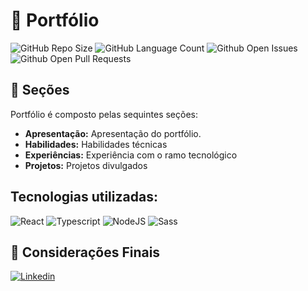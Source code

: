 # 🔰 Portfólio

![GitHub Repo Size][github-repo-size-shield]
![GitHub Language Count][github-language-count]
![Github Open Issues][github-open-issues]
![Github Open Pull Requests][github-open-pull-requests]

## 📜 Seções

Portfólio é composto pelas sequintes seções:

-   **Apresentação:** Apresentação do portfólio.
-   **Habilidades:** Habilidades técnicas
-   **Experiências:** Experiência com o ramo tecnológico
-   **Projetos:** Projetos divulgados

## Tecnologias utilizadas:

![React][react-badge]
![Typescript][typescript-badge]
![NodeJS][node-js-badge]
![Sass][sass-badge]

## 📍 Considerações Finais

[![Linkedin][linkedin-badge]][linkedin-profile]

[github-repo-size-shield]: https://img.shields.io/github/repo-size/devrafaelsoares/portfolio
[github-language-count]: https://img.shields.io/github/languages/count/devrafaelsoares/portfolio
[github-open-issues]: https://img.shields.io/bitbucket/issues/devrafaelsoares/portfolio
[github-open-pull-requests]: https://img.shields.io/bitbucket/pr-raw/devrafaelsoares/portfolio
[linkedin]: https://www.linkedin.com/in/rafael-henrique-soares-de-freitas-2a667a23a/
[typescript-badge]: https://img.shields.io/badge/-Typescript-333333?style=flat&logo=typescript
[react-badge]: https://img.shields.io/badge/-React-333333?style=flat&logo=react
[node-js-badge]: https://img.shields.io/badge/-NodeJS-333333?style=flat&logo=node.js
[sass-badge]: https://img.shields.io/badge/-Sass-333333?style=flat&logo=sass
[linkedin-badge]: https://img.shields.io/badge/-Linkedin-333333?style=flat&logo=linkedin&logoColor=%230077b3
[linkedin-profile]: https://www.linkedin.com/in/rafael-henrique-soares-de-freitas-2a667a23a/
